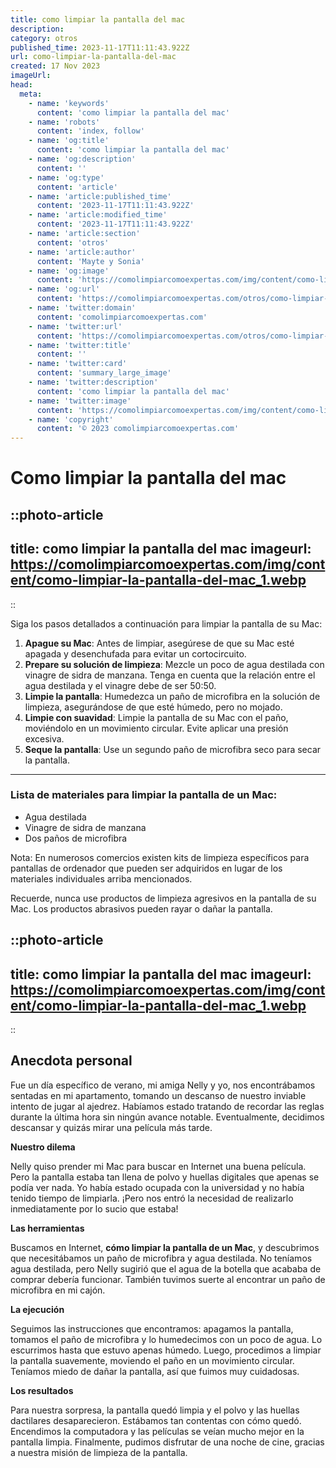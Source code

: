 ```yaml
---
title: como limpiar la pantalla del mac
description: 
category: otros
published_time: 2023-11-17T11:11:43.922Z
url: como-limpiar-la-pantalla-del-mac
created: 17 Nov 2023
imageUrl: 
head:
  meta:
    - name: 'keywords'
      content: 'como limpiar la pantalla del mac'
    - name: 'robots'
      content: 'index, follow'
    - name: 'og:title'
      content: 'como limpiar la pantalla del mac'
    - name: 'og:description'
      content: ''
    - name: 'og:type'
      content: 'article'
    - name: 'article:published_time'
      content: '2023-11-17T11:11:43.922Z'
    - name: 'article:modified_time'
      content: '2023-11-17T11:11:43.922Z'
    - name: 'article:section'
      content: 'otros'
    - name: 'article:author'
      content: 'Mayte y Sonia'
    - name: 'og:image'
      content: 'https://comolimpiarcomoexpertas.com/img/content/como-limpiar-la-pantalla-del-mac_1.webp'
    - name: 'og:url'
      content: 'https://comolimpiarcomoexpertas.com/otros/como-limpiar-la-pantalla-del-mac'
    - name: 'twitter:domain'
      content: 'comolimpiarcomoexpertas.com'
    - name: 'twitter:url'
      content: 'https://comolimpiarcomoexpertas.com/otros/como-limpiar-la-pantalla-del-mac'
    - name: 'twitter:title'
      content: ''
    - name: 'twitter:card'
      content: 'summary_large_image'
    - name: 'twitter:description'
      content: 'como limpiar la pantalla del mac'
    - name: 'twitter:image'
      content: 'https://comolimpiarcomoexpertas.com/img/content/como-limpiar-la-pantalla-del-mac_1.webp'
    - name: 'copyright'
      content: '© 2023 comolimpiarcomoexpertas.com'
---
```

# Como limpiar la pantalla del mac 

::photo-article
---
title: como limpiar la pantalla del mac
imageurl: https://comolimpiarcomoexpertas.com/img/content/como-limpiar-la-pantalla-del-mac_1.webp
---
::

Siga los pasos detallados a continuación para limpiar la pantalla de su Mac:

1. **Apague su Mac**: Antes de limpiar, asegúrese de que su Mac esté apagada y desenchufada para evitar un cortocircuito.
2. **Prepare su solución de limpieza**: Mezcle un poco de agua destilada con vinagre de sidra de manzana. Tenga en cuenta que la relación entre el agua destilada y el vinagre debe de ser 50:50.
3. **Limpie la pantalla**: Humedezca un paño de microfibra en la solución de limpieza, asegurándose de que esté húmedo, pero no mojado.
4. **Limpie con suavidad**: Limpie la pantalla de su Mac con el paño, moviéndolo en un movimiento circular. Evite aplicar una presión excesiva.
5. **Seque la pantalla**: Use un segundo paño de microfibra seco para secar la pantalla.

---

### Lista de materiales para limpiar la pantalla de un Mac:

- Agua destilada
- Vinagre de sidra de manzana 
- Dos paños de microfibra

Nota: En numerosos comercios existen kits de limpieza específicos para pantallas de ordenador que pueden ser adquiridos en lugar de los materiales individuales arriba mencionados. 

Recuerde, nunca use productos de limpieza agresivos en la pantalla de su Mac. Los productos abrasivos pueden rayar o dañar la pantalla.

::photo-article
---
title: como limpiar la pantalla del mac
imageurl: https://comolimpiarcomoexpertas.com/img/content/como-limpiar-la-pantalla-del-mac_1.webp
---
::

## Anecdota personal
Fue un día específico de verano, mi amiga Nelly y yo, nos encontrábamos sentadas en mi apartamento, tomando un descanso de nuestro inviable intento de jugar al ajedrez. Habíamos estado tratando de recordar las reglas durante la última hora sin ningún avance notable. Eventualmente, decidimos descansar y quizás mirar una película más tarde. 

**Nuestro dilema**

Nelly quiso prender mi Mac para buscar en Internet una buena película. Pero la pantalla estaba tan llena de polvo y huellas digitales que apenas se podía ver nada. Yo había estado ocupada con la universidad y no había tenido tiempo de limpiarla. ¡Pero nos entró la necesidad de realizarlo inmediatamente por lo sucio que estaba!

**Las herramientas**

Buscamos en Internet, **cómo limpiar la pantalla de un Mac**, y descubrimos que necesitábamos un paño de microfibra y agua destilada. No teníamos agua destilada, pero Nelly sugirió que el agua de la botella que acababa de comprar debería funcionar. También tuvimos suerte al encontrar un paño de microfibra en mi cajón. 

**La ejecución**

Seguimos las instrucciones que encontramos: apagamos la pantalla, tomamos el paño de microfibra y lo humedecimos con un poco de agua. Lo escurrimos hasta que estuvo apenas húmedo. Luego, procedimos a limpiar la pantalla suavemente, moviendo el paño en un movimiento circular. Teníamos miedo de dañar la pantalla, así que fuimos muy cuidadosas.

**Los resultados**

Para nuestra sorpresa, la pantalla quedó limpia y el polvo y las huellas dactilares desaparecieron. Estábamos tan contentas con cómo quedó. Encendimos la computadora y las películas se veían mucho mejor en la pantalla limpia. Finalmente, pudimos disfrutar de una noche de cine, gracias a nuestra misión de limpieza de la pantalla.